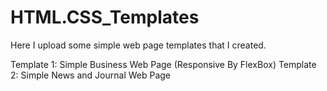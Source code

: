# HTML.CSS_Templates

Here I upload some simple web page templates that I created.

Template 1: Simple Business Web Page (Responsive By FlexBox)
Template 2: Simple News and Journal Web Page
